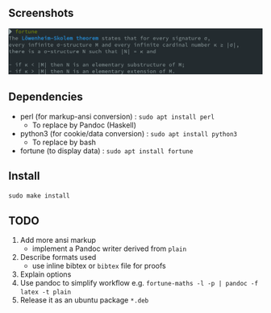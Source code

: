 ## Screenshots

![screenshot 1](img/screenshot_1.png)

## Dependencies

- perl (for markup-ansi conversion) : `sudo apt install perl`
    - To replace by Pandoc (Haskell)
- python3 (for cookie/data conversion) : `sudo apt install python3`
    - To replace by bash
- fortune (to display data) : `sudo apt install fortune`

## Install
`sudo make install`


## TODO

1. Add more ansi markup
    - implement a Pandoc writer derived from `plain`
2. Describe formats used
    - use inline bibtex or `bibtex` file for proofs
3. Explain options
4. Use pandoc to simplify workflow e.g. `fortune-maths -l -p | pandoc -f latex -t plain`
5. Release it as an ubuntu package `*.deb`

